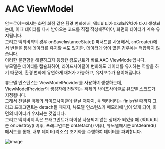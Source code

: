 # AAC ViewModel
안드로이드에서는 화면 회전 같은 환경 변화에서, 액티비티가 파괴되었다가 다시 생성되는데, 이때 데이터를 다시 받아오는 코드를 직접 작성해주어야, 화면의 데이터가 계속 유지됩니다.<br>
그리고 액티비티의 경우 onSaveInstanceState() 메서드를 사용해서, onCreate()에서 번들을 통해 데이터를 유지할 수도 있지만, 데이터의 양이 많은 경우에는 적합하지 않습니다.<br>
이러한 불편함을 해결하고자 등장한 컴포넌트가 바로 AAC ViewModel입니다.<br>
뷰모델은 데이터를 캡슐화하여, 라이프사이클이 변화해도 데이터를 유지하는 역할을 하기 때문에, 환경 변화에 유연하게 대처가 가능하고, 유지보수가 용이해집니다.<br>

뷰모델 인스턴스는 ViewModelProvider를 사용하여 생성하는데, ViewModelProvider의 생성자에 전달되는 객체의 라이프사이클로 뷰모델 스코프가 지정됩니다.<br>
그래서 전달된 객체의 라이프사이클이 끝날 때까지, 즉 액티비티는 finish될 때까지 그리고 프래그먼트는 detach될 때까지, 뷰모델 인스턴스가 메모리에 남아 있게 되어, 화면의 데이터가 유지되는 것입니다.<br>
그리고 액티비티 혹은 프래그먼트가 더이상 사용되지 않는 상태가 되었을 때 (액티비티는 onDestroy() 이후, 프래그먼트는 onDetach() 이후), 뷰모델에서는 onCleared() 메서드를 통해, 내부 데이터(리소스) 초기화를 수행하여 데이터를 파괴합니다.

![image](https://github.com/sdhong0609/tech-interview-study/assets/78577085/62b68275-cff9-4129-a866-61dd536ec0a6)


